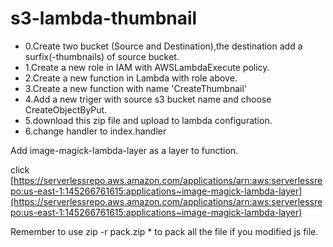 # s3-lambda-thumbnail
* 0.Create two bucket (Source and Destination),the destination add a surfix(-thumbnails) of source bucket.
* 1.Create a new role in IAM with AWSLambdaExecute policy.
* 2.Create a new function in Lambda with role above.
* 3.Create a new function with name 'CreateThumbnail'
* 4.Add a new triger with source s3 bucket name and choose CreateObjectByPut.
* 5.download this zip file and upload to lambda configuration.
* 6.change handler to index.handler

Add image-magick-lambda-layer as a layer to function.

click [https://serverlessrepo.aws.amazon.com/applications/arn:aws:serverlessrepo:us-east-1:145266761615:applications~image-magick-lambda-layer](https://serverlessrepo.aws.amazon.com/applications/arn:aws:serverlessrepo:us-east-1:145266761615:applications~image-magick-lambda-layer)

Remember to use zip -r pack.zip * to pack all the file if you modified js file.
